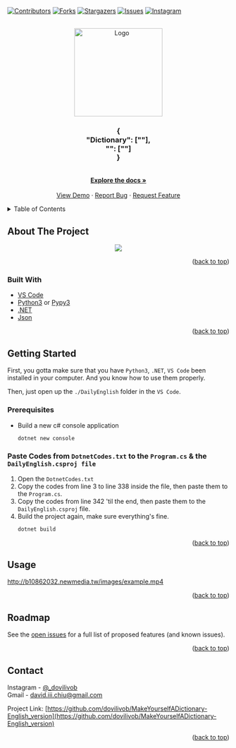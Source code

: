 <div id="top"></div>
<!--
*** Thanks for checking out the Best-README-Template. If you have a suggestion
*** that would make this better, please fork the repo and create a pull request
*** or simply open an issue with the tag "enhancement".
*** Don't forget to give the project a star!
*** Thanks again! Now go create something AMAZING! :D
-->



<!-- PROJECT SHIELDS -->
<!--
*** I'm using markdown "reference style" links for readability.
*** Reference links are enclosed in brackets [ ] instead of parentheses ( ).
*** See the bottom of this document for the declaration of the reference variables
*** for contributors-url, forks-url, etc. This is an optional, concise syntax you may use.

https://user-images.githubusercontent.com/84217108/140265720-d5dae600-1d27-43e0-831f-8a1d4c685fca.mp4



https://user-images.githubusercontent.com/84217108/140265680-57cdabc2-6edb-44b3-9829-ccb975dead37.mp4


*** https://www.markdownguide.org/basic-syntax/#reference-style-links
-->
[![Contributors][contributors-shield]][contributors-url]
[![Forks][forks-shield]][forks-url]
[![Stargazers][stars-shield]][stars-url]
[![Issues][issues-shield]][issues-url]
[![Instagram][instagram-shield]][instagram-url]
<!-- [![MIT License][license-shield]][license-url] -->



<!-- PROJECT LOGO -->
<br />
<div align="center">
  <a href="https://github.com/dovilivob/MakeYourselfADictionary-English_version">
    <img src="http://b10862032.newmedia.tw/images/logo.png" alt="Logo" width="200" height="200">
  </a>

<h3 align="center">{<br>"Dictionary": [""],<br>"": [""]<br>}</h3>

  <p align="center">
    <br />
    <a href="https://github.com/dovilivob/MakeYourselfADictionary-English_version"><strong>Explore the docs »</strong></a>
    <br />
    <br />
    <a href="https://github.com/dovilivob/MakeYourselfADictionary-English_version">View Demo</a>
    ·
    <a href="https://github.com/dovilivob/MakeYourselfADictionary-English_version/issues">Report Bug</a>
    ·
    <a href="https://github.com/dovilivob/MakeYourselfADictionary-English_version/issues">Request Feature</a>
  </p>
</div>



<!-- TABLE OF CONTENTS -->
<details>
  <summary>Table of Contents</summary>
  <ol>
    <li>
      <a href="#about-the-project">About The Project</a>
      <ul>
        <li><a href="#built-with">Built With</a></li>
      </ul>
    </li>
    <li>
      <a href="#getting-started">Getting Started</a>
      <ul>
        <li><a href="#prerequisites">Prerequisites</a></li>
        <li><a href="#installation">Installation</a></li>
      </ul>
    </li>
    <li><a href="#usage">Usage</a></li>
    <li><a href="#roadmap">Roadmap</a></li>
    <li><a href="#contributing">Contributing</a></li>
    <li><a href="#license">License</a></li>
    <li><a href="#contact">Contact</a></li>
    <li><a href="#acknowledgments">Acknowledgments</a></li>
  </ol>
</details>



<!-- ABOUT THE PROJECT -->
## About The Project

<div align="center">
  <img src="http://b10862032.newmedia.tw/images/screen-shot.png"></img>
</div>

<p align="right">(<a href="#top">back to top</a>)</p>



### Built With

* [VS Code](https://code.visualstudio.com/)
* [Python3](https://python.org/) or [Pypy3](https://pypy.org/)
* [.NET](https://dotnet.microsoft.com/)
* [Json](https://json.org/)

<p align="right">(<a href="#top">back to top</a>)</p>



<!-- GETTING STARTED -->
## Getting Started

First, you gotta make sure that you have `Python3`, `.NET`, `VS Code` been installed in your computer. And you know how to use them properly.

Then, just open up the `./DailyEnglish` folder in the `VS Code`.

### Prerequisites

* Build a new c# console application 
  ```sh
  dotnet new console
  ```

### Paste Codes from `DotnetCodes.txt` to the `Program.cs` & the `DailyEnglish.csproj file`

1. Open the `DotnetCodes.txt`
2. Copy the codes from line 3 to line 338 inside the file, then paste them to the `Program.cs`.
3. Copy the codes from line 342 'til the end, then paste them to the `DailyEnglish.csproj` file.
4. Build the project again, make sure everything's fine.
   ```sh
   dotnet build
   ```

<p align="right">(<a href="#top">back to top</a>)</p>



<!-- USAGE EXAMPLES -->
## Usage

<!-- <div align="center">
  <img src="http://b10862032.newmedia.tw/images/example.gif"></img>
</div> -->
<!-- <div align="center">
  <video width="960" controls>
    <source src="https://b10862032.newmedia.tw/images/example.mp4" type="video/mp4">
  </video>
</div> -->
http://b10862032.newmedia.tw/images/example.mp4
<p align="right">(<a href="#top">back to top</a>)</p>



<!-- ROADMAP -->
## Roadmap

See the [open issues](https://github.com/dovilivob/MakeYourselfADictionary-English_version/issues) for a full list of proposed features (and known issues).

<p align="right">(<a href="#top">back to top</a>)</p>


<!-- CONTACT -->
## Contact

Instagram - [@_dovilivob](https://instagram.com/_dovilivob)<br>
Gmail - david.iii.chiu@gmail.com

Project Link: [https://github.com/dovilivob/MakeYourselfADictionary-English_version](https://github.com/dovilivob/MakeYourselfADictionary-English_version)

<p align="right">(<a href="#top">back to top</a>)</p>


[contributors-shield]: https://img.shields.io/github/contributors/dovilivob/MakeYourselfADictionary-English_version.svg?style=for-the-badge
[contributors-url]: https://github.com/dovilivob/MakeYourselfADictionary-English_version/graphs/contributors
[forks-shield]: https://img.shields.io/github/forks/dovilivob/MakeYourselfADictionary-English_version.svg?style=for-the-badge
[forks-url]: https://github.com/dovilivob/MakeYourselfADictionary-English_version/network/members
[stars-shield]: https://img.shields.io/github/stars/dovilivob/MakeYourselfADictionary-English_version.svg?style=for-the-badge
[stars-url]: https://github.com/dovilivob/MakeYourselfADictionary-English_version/stargazers
[issues-shield]: https://img.shields.io/github/issues/dovilivob/MakeYourselfADictionary-English_version.svg?style=for-the-badge
[issues-url]: https://github.com/dovilivob/MakeYourselfADictionary-English_version/issues
[license-shield]: https://img.shields.io/github/license/dovilivob/MakeYourselfADictionary-English_version.svg?style=for-the-badge
[license-url]: https://github.com/dovilivob/MakeYourselfADictionary-English_version/blob/master/LICENSE.txt
[instagram-shield]: https://img.shields.io/badge/-instagram-black.svg?style=for-the-badge&logo=instagram&colorB=555
[instagram-url]: https://instagram.com/_dovilivob
[product-screenshot]: http://b10862032.newmedia.tw/images/example.gif
[Example-process]: http://b10862032.newmedia.tw/images/example.gif
